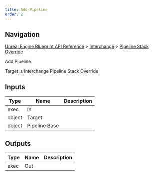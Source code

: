 ```yaml
---
title: Add Pipeline
order: 2
---
```

## Navigation

[Unreal Engine Blueprint API Reference](https://dev.epicgames.com/documentation/en-us/unreal-engine/BlueprintAPI) > [Interchange](https://dev.epicgames.com/documentation/en-us/unreal-engine/BlueprintAPI/Interchange) > [Pipeline Stack Override](https://dev.epicgames.com/documentation/en-us/unreal-engine/BlueprintAPI/Interchange/PipelineStackOverride)

Add Pipeline

Target is Interchange Pipeline Stack Override

## Inputs

| Type | Name | Description |
| --- | --- | --- |
| exec | In |  |
| object | Target |  |
| object | Pipeline Base |  |

## Outputs

| Type | Name | Description |
| --- | --- | --- |
| exec | Out |  |
